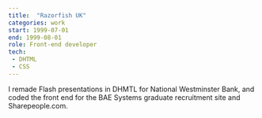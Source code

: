```yaml
---
title:  "Razorfish UK"
categories: work
start: 1999-07-01
end: 1999-08-01
role: Front-end developer
tech: 
 - DHTML
 - CSS
---
```


I remade Flash presentations in DHMTL for National Westminster Bank, and coded the front end for the BAE Systems graduate recruitment site and Sharepeople.com.